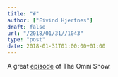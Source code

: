 ```yaml
---
title: "#"
author: ["Eivind Hjertnes"]
draft: false
url: "/2018/01/31//1043"
type: "post"
date: 2018-01-31T01:00:00+01:00
---
```


A great
[episode](https://theomnishow.omnigroup.com/episode/ken-case-on-omnis-2018-roadmap)
of The Omni Show.
